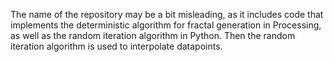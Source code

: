 The name of the repository may be a bit misleading, as it includes code that implements the deterministic algorithm for fractal generation in Processing, as well as the random iteration algorithm in Python.
Then the random iteration algorithm is used to interpolate datapoints. 

